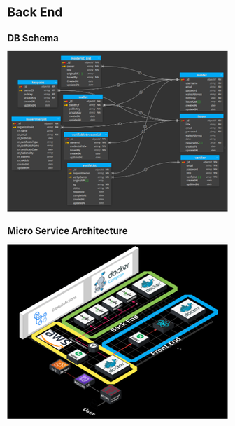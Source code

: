# Back End

## DB Schema
![](./assets/DB_Schema_Mongo.png)

## Micro Service Architecture
![](./assets/DIDNOW_deploy_bk.png)  